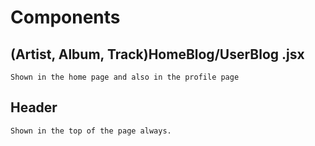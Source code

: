 # Components 
 
## (Artist, Album, Track)HomeBlog/UserBlog .jsx
    Shown in the home page and also in the profile page


## Header 
    Shown in the top of the page always.

